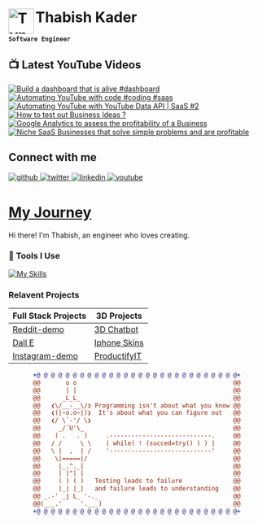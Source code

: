 # Thabish Kader <img align="left" alt="TypeScript" width="50px"  src="https://cdn.jsdelivr.net/gh/devicons/devicon/icons/coffeescript/coffeescript-original-wordmark.svg" />

**`Software Engineer`**

## 📺 Latest YouTube Videos

<!-- BEGIN YOUTUBE-CARDS -->
[![Build a dashboard that is alive #dashboard](https://ytcards.demolab.com/?id=FfkZPU7C0W4&title=Build+a+dashboard+that+is+alive+%23dashboard&lang=en&timestamp=1720940508&background_color=%230d1117&title_color=%23ffffff&stats_color=%23dedede&max_title_lines=1&width=250&border_radius=5 "Build a dashboard that is alive #dashboard")](https://www.youtube.com/watch?v=FfkZPU7C0W4)
[![Automating YouTube with code #coding #saas](https://ytcards.demolab.com/?id=aWtljZJEPZw&title=Automating+YouTube+with+code+%23coding+%23saas&lang=en&timestamp=1720933657&background_color=%230d1117&title_color=%23ffffff&stats_color=%23dedede&max_title_lines=1&width=250&border_radius=5 "Automating YouTube with code #coding #saas")](https://www.youtube.com/watch?v=aWtljZJEPZw)
[![Automating YouTube with YouTube Data API | SaaS #2](https://ytcards.demolab.com/?id=FY4ShzBuif0&title=Automating+YouTube+with+YouTube+Data+API+%7C+SaaS+%232&lang=en&timestamp=1720860418&background_color=%230d1117&title_color=%23ffffff&stats_color=%23dedede&max_title_lines=1&width=250&border_radius=5 "Automating YouTube with YouTube Data API | SaaS #2")](https://www.youtube.com/watch?v=FY4ShzBuif0)
[![How to test out Business Ideas ?](https://ytcards.demolab.com/?id=YTAwyWwA9bk&title=How+to+test+out+Business+Ideas+%3F&lang=en&timestamp=1719039388&background_color=%230d1117&title_color=%23ffffff&stats_color=%23dedede&max_title_lines=1&width=250&border_radius=5 "How to test out Business Ideas ?")](https://www.youtube.com/watch?v=YTAwyWwA9bk)
[![Google Analytics to assess the profitability of a Business](https://ytcards.demolab.com/?id=KtZpa9Rqvt0&title=Google+Analytics+to+assess+the+profitability+of+a+Business&lang=en&timestamp=1717317006&background_color=%230d1117&title_color=%23ffffff&stats_color=%23dedede&max_title_lines=1&width=250&border_radius=5 "Google Analytics to assess the profitability of a Business")](https://www.youtube.com/watch?v=KtZpa9Rqvt0)
[![Niche SaaS Businesses that solve simple problems and are profitable](https://ytcards.demolab.com/?id=a_NiXXSDF48&title=Niche+SaaS+Businesses+that+solve+simple+problems+and+are+profitable&lang=en&timestamp=1716748201&background_color=%230d1117&title_color=%23ffffff&stats_color=%23dedede&max_title_lines=1&width=250&border_radius=5 "Niche SaaS Businesses that solve simple problems and are profitable")](https://www.youtube.com/watch?v=a_NiXXSDF48)
<!-- END YOUTUBE-CARDS -->

## Connect with me

<div ">
<a href="https://github.com/Thabish-Kader/Thabish-Kader/" target="_blank">
<img src=https://img.shields.io/badge/github-%2324292e.svg?&style=for-the-badge&logo=github&logoColor=white alt=github style="margin-bottom: 5px;" />
</a>
<a href="https://twitter.com/DeveloperTak" target="_blank">
<img src=https://img.shields.io/badge/twitter-%2300acee.svg?&style=for-the-badge&logo=twitter&logoColor=white alt=twitter style="margin-bottom: 5px;" />
</a>
<a href="https://www.linkedin.com/in/thabish-a-kader-366447224/" target="_blank">
<img src=https://img.shields.io/badge/linkedin-%231E77B5.svg?&style=for-the-badge&logo=linkedin&logoColor=white alt=linkedin style="margin-bottom: 5px;" />
</a>
<a href="https://www.youtube.com/@developertak2634" target="_blank">
<img src=https://img.shields.io/badge/youtube-%2324292e.svg?&style=for-the-badge&logo=youtube&logoColor=red alt=youtube style="margin-bottom: 5px;" />
</a>
</div>


# [My Journey](https://threejs-portfolio-4qhb.vercel.app/)
Hi there! I'm Thabish, an engineer who loves creating. 

### 🧰 Tools I Use

[![My Skills](https://skillicons.dev/icons?i=ts,py,java,threejs,tailwind,redux,react,nextjs,vite,js,nodejs,express,mysql,firebase,mongodb,supabase)](https://skillicons.dev) 

### Relavent Projects

| Full Stack Projects | 3D Projects |
| ------------------- | ----------- |
| [Reddit-demo](https://reddit-next-app.vercel.app/)| [3D Chatbot](https://3d-chatbot.vercel.app/)  |
| [Dall E](https://github.com/Thabish-Kader/dall-E-nextjs)| [Iphone Skins](https://de-brand-skin.vercel.app/)   |
| [Instagram-demo](https://instagram-khaki-seven.vercel.app/)|[ProductifyIT](https://3d-generator.vercel.app/)  |

<div align="center">
  
```diff
+@ @ @ @ @ @ @ @ @ @ @ @ @ @ @ @ @ @ @ @ @ @ @ @ @ @ @ @+
@@       o o                                           @@
@@       | |                                           @@
@@      _L_L_                                          @@
@@   ❮\/__-__\/❯ Programming isn't about what you know @@
@@   ❮(|~o.o~|)❯  It's about what you can figure out   @@
@@   ❮/ \`-'/ \❯                                       @@
@@     _/`U'\_                                         @@
@@    ( .   . )     .----------------------------.     @@
@@   / /     \ \    | while( ! (succed=try() ) ) |     @@
@@   \ |  ,  | /    '----------------------------'     @@
@@    \|=====|/                                        @@
@@     |_.^._|                                         @@
@@     | |"| |                                         @@
@@     ( ) ( )   Testing leads to failure              @@
@@     |_| |_|   and failure leads to understanding    @@
@@ _.-' _j L_ '-._                                     @@
@@(___.'     '.___)                                    @@
+@ @ @ @ @ @ @ @ @ @ @ @ @ @ @ @ @ @ @ @ @ @ @ @ @ @ @ @+
```
  
</div>



 


